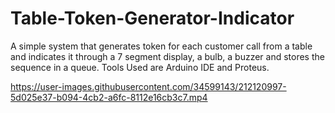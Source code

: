 # Table-Token-Generator-Indicator
A simple system that generates token for each customer call from a table and indicates it through a 7 segment display, a bulb, a buzzer and stores the sequence in a queue. Tools Used are Arduino IDE and Proteus.



https://user-images.githubusercontent.com/34599143/212120997-5d025e37-b094-4cb2-a6fc-8112e16cb3c7.mp4

